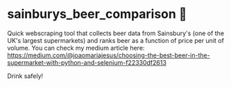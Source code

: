 # sainburys_beer_comparison 🍺

Quick webscraping tool that collects beer data from Sainsbury's (one of the UK's largest supermarkets) and ranks beer as a function of price per unit of volume. You can check my medium article here: https://medium.com/@joaomariajesus/choosing-the-best-beer-in-the-supermarket-with-python-and-selenium-f22330df2613

Drink safely!

